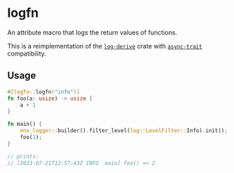 # logfn

An attribute macro that logs the return values of functions.

This is a reimplementation of the [`log-derive`](https://crates.io/crates/log-derive) crate with [`async-trait`](https://crates.io/crates/async-trait) compatibility.

## Usage

```rust
#[logfn::logfn("info")]
fn foo(a: usize) -> usize {
    a + 1
}

fn main() {
    env_logger::builder().filter_level(log::LevelFilter::Info).init();
    foo(1);
}

// prints:
// [2023-07-21T12:57:43Z INFO  main] foo() => 2
```
